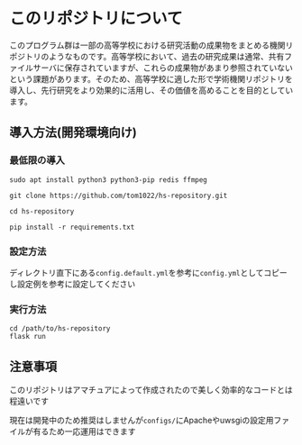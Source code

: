 
# このリポジトリについて

このプログラム群は一部の高等学校における研究活動の成果物をまとめる機関リポジトリのようなものです。高等学校において、過去の研究成果は通常、共有ファイルサーバに保存されていますが、これらの成果物があまり参照されていないという課題があります。そのため、高等学校に適した形で学術機関リポジトリを導入し、先行研究をより効果的に活用し、その価値を高めることを目的としています。

## 導入方法(開発環境向け)

### 最低限の導入

```shellscript
sudo apt install python3 python3-pip redis ffmpeg

git clone https://github.com/tom1022/hs-repository.git

cd hs-repository

pip install -r requirements.txt
```

### 設定方法

ディレクトリ直下にある`config.default.yml`を参考に`config.yml`としてコピーし設定例を参考に設定してください

### 実行方法

```shellscript
cd /path/to/hs-repository
flask run
```

## 注意事項

このリポジトリはアマチュアによって作成されたので美しく効率的なコードとは程遠いです

現在は開発中のため推奨はしませんが`configs/`にApacheやuwsgiの設定用ファイルが有るため一応運用はできます
